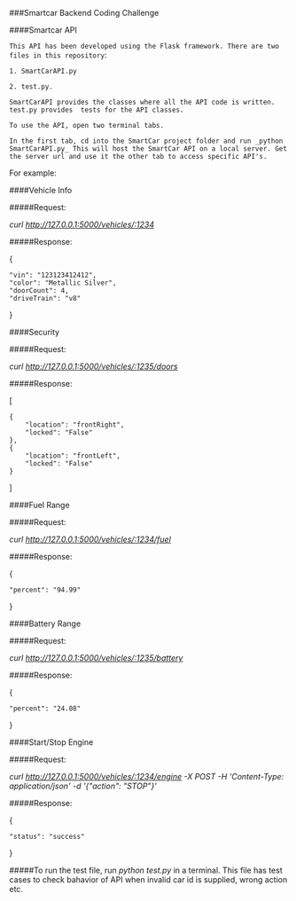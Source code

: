 ###Smartcar Backend Coding Challenge

####Smartcar API

`This API has been developed using the Flask framework. There are two files in this repository`: 

`1. SmartCarAPI.py`

`2. test.py. `

`SmartCarAPI provides the classes where all the API code is written. test.py provides 
tests for the API classes.`


`To use the API, open two terminal tabs.`

`In the first tab, cd into the SmartCar project folder and run _python SmartCarAPI.py_
This will host the SmartCar API on a local server. Get the server url and use it the other tab to access specific API's.`

For example:

####Vehicle Info

#####Request:

_curl http://127.0.0.1:5000/vehicles/:1234_

#####Response:

{

    "vin": "123123412412",
    "color": "Metallic Silver",
    "doorCount": 4,
    "driveTrain": "v8"
}

####Security

#####Request:

_curl http://127.0.0.1:5000/vehicles/:1235/doors_

#####Response:

[

    {
        "location": "frontRight",
        "locked": "False"
    },
    {
        "location": "frontLeft",
        "locked": "False"
    }
]

####Fuel Range

#####Request:

_curl http://127.0.0.1:5000/vehicles/:1234/fuel_

#####Response:

{

    "percent": "94.99"
}

####Battery Range

#####Request:

_curl http://127.0.0.1:5000/vehicles/:1235/battery_

#####Response:

{

    "percent": "24.08"
}

####Start/Stop Engine

#####Request:

_curl http://127.0.0.1:5000/vehicles/:1234/engine   -X POST -H 'Content-Type: application/json'  -d '{"action": "STOP"}'_

#####Response:

{

    "status": "success"
}

#####To run the test file, run _python test.py_ in a terminal. This file has test cases to check bahavior of API when invalid car id is supplied, wrong action etc.
